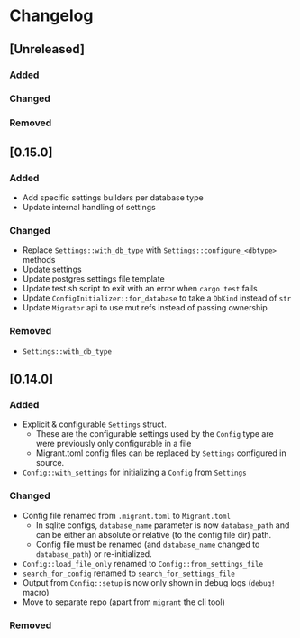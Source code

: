 # Changelog


## [Unreleased]
### Added

### Changed

### Removed


## [0.15.0]
### Added
- Add specific settings builders per database type
- Update internal handling of settings

### Changed
- Replace `Settings::with_db_type` with `Settings::configure_<dbtype>` methods
- Update settings
- Update postgres settings file template
- Update test.sh script to exit with an error when `cargo test` fails
- Update `ConfigInitializer::for_database` to take a `DbKind` instead of `str`
- Update `Migrator` api to use mut refs instead of passing ownership

### Removed
- `Settings::with_db_type`


## [0.14.0]
### Added
- Explicit & configurable `Settings` struct.
    - These are the configurable settings used by the `Config` type
      are were previously only configurable in a file
    - Migrant.toml config files can be replaced by `Settings` configured in source.
- `Config::with_settings` for initializing a `Config` from `Settings`

### Changed
- Config file renamed from `.migrant.toml` to `Migrant.toml`
    - In sqlite configs, `database_name` parameter is now `database_path`
      and can be either an absolute or relative (to the config file dir) path.
    - Config file must be renamed (and `database_name` changed to `database_path`)
      or re-initialized.
- `Config::load_file_only` renamed to `Config::from_settings_file`
- `search_for_config` renamed to `search_for_settings_file`
- Output from `Config::setup` is now only shown in debug logs (`debug!` macro)
- Move to separate repo (apart from `migrant` the cli tool)

### Removed

